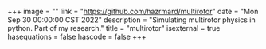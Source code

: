 +++
image = ""
link = "https://github.com/hazrmard/multirotor"
date = "Mon Sep 30 00:00:00 CST 2022"
description = "Simulating multirotor physics in python. Part of my research."
title = "multirotor"
isexternal = true
hasequations = false
hascode = false
+++

